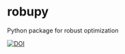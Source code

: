 # robupy
Python package for robust optimization

[![DOI](https://zenodo.org/badge/156177030.svg)](https://zenodo.org/badge/latestdoi/156177030)
